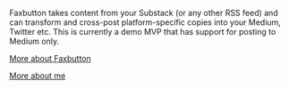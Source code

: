 Faxbutton takes content from your Substack (or any other RSS feed) and can transform and cross-post platform-specific copies into your Medium, Twitter etc.
This is currently a demo MVP that has support for posting to Medium only.

[More about Faxbutton](https://www.hiteshnair.com/blog/faxbutton)

[More about me](https://www.hiteshnair.com)
